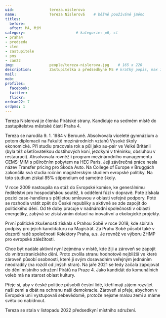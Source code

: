 ```yaml
---
uid:                tereza.nislerova
name:               Tereza Nislerová  	# běžně používáné jméno
titles:
  before: 
  after: MA, MiM
category:                       # kategorie: p6, cl
- praha4
- predseda
- clen
- zastupitele
- pms
- can22
img: 		        people/tereza-nislerova.jpg    # 165 x 220
description:        Zastupitelka a předsedkyně MS # kratký popis, max 160 znaků
mail: 
mob: 			
profiles:
  facebook:
  twitter: 
  flickr: 
ordcan22: 7
ordpms: 1
---
```


Tereza Nislerová je členka Pirátské strany. Kandiduje na sedmém místě do zastupitelstva městské části Praha 4.

Tereza se narodila 9. 1. 1984 v Berouně. Absolvovala víceleté gymnázium a potom diplomacii na Fakultě mezinárodních vztahů Vysoké školy ekonomické. Při studiu pracovala rok a půl jako au-pair ve Velké Británii (byla též ošetřovatelkou dostihových koní, jezdkyní v tréninku, obsluhou v restauraci). Absolvovala rovněž i program mezinárodního managementu CEMS-MIM s půlročním pobytem na HEC Paris. Její závěrečná práce nesla název Transfer pricing pro Škoda Auto. Na College of Europe v Bruggách zakončila svá studia ročním magisterským studiem evropské politiky. Na toto studium získal 85% stipendium od samotné školy. 

V roce 2009 nastoupila na stáž do Evropské komise, ke generálnímu ředitelství pro hospodářskou soutěž, k oddělení fúzí v dopravě. Poté získala pozici case-handlera s pětiletou smlouvou v oblasti veřejné podpory. Poté se rozhodla vrátit zpět do České republiky a aktivně se zde zapojit do politického dění. Od té doby pracuje v nadnárodní společnosti v oblasti energetiky, zabývá se získáváním dotací na inovativní a ekologické projekty. 

První politické zkušenosti získala s Prahou Sobě v roce 2018, kde sbírala podpisy pro jejich kandidaturu na Magistrát. Za Prahu Sobě působí také v dozorčí radě společnosti Kolektory Praha, a.s. Je rovněž ve výboru ZHMP pro evropské záležitosti. 

Chce být nadále aktivní nyní zejména v místě, kde žiji a zároveň se zapojit do vnitrostranického dění. Proto zvolila stranu hodnotově nejbližší ve které zároveň působí osobnosti, které ji svým dosavadním veřejným jednáním neodradily (na rozdíl od jiných stran). Na jaře 2021 se tedy začala zapojovat do dění místního sdružení Pirátů na Praze 4. Jako kandidát do komunálních voleb má na starost oblast kultury. 

Přeje si, aby v české politice působili čestní lidé, kteří mají zájem rozvíjet naši zemi a dbát na ochranu naší demokracie. Zároveň si přeje, abychom v Evropské unii vystupovali sebevědomě, protože nejsme malou zemí a máme světu co nabídnout.

Tereza se stala v listopadu 2022 předsedkyní místního sdružení.

